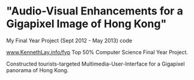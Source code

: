 # "Audio-Visual Enhancements for a Gigapixel Image of Hong Kong"
My Final Year Project (Sept 2012 - May 2013) code

www.KennethLay.info/fyp
Top 50% Computer Science Final Year Project.

Constructed tourists-targeted Multimedia-User-Interface for a Gigapixel panorama of Hong Kong.
